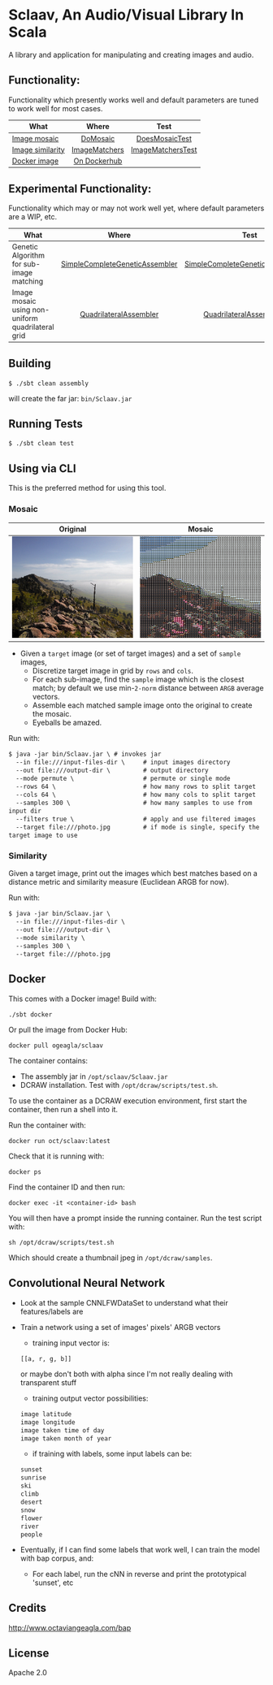 # Sclaav, An Audio/Visual Library In Scala

A library and application for manipulating and creating images and audio.

## Functionality:

Functionality which presently works well and default parameters are tuned to work well for most cases.

| What                         | Where                                            | Test |
| ---------------------------- |:------------------------------------------------:|:-----:|
| [Image mosaic](#mosaic)      | [DoMosaic](https://github.com/ogeagla/sclaav/blob/master/src/main/scala/com/oct/sclaav/visual/assembly/mosaic/DoMosaic.scala) |[DoesMosaicTest](https://github.com/ogeagla/sclaav/blob/master/src/test/scala/com/oct/sclaav/visual/assembly/mosaic/DoesMosaicTest.scala)|
| [Image similarity](#similarity) | [ImageMatchers](https://github.com/ogeagla/sclaav/tree/master/src/main/scala/com/oct/sclaav/visual/search/ImageMatchers.scala)|[ImageMatchersTest](https://github.com/ogeagla/sclaav/tree/master/src/test/scala/com/oct/sclaav/visual/search/ImageMatchersTest.scala)|
| [Docker image](#docker) | [On Dockerhub](https://hub.docker.com/r/ogeagla/sclaav/) | |

## Experimental Functionality:

Functionality which may or may not work well yet, where default parameters are a WIP, etc.

| What                         | Where                                            | Test |
| ---------------------------- |:------------------------------------------------:|:-----:|
| Genetic Algorithm for sub-image matching      | [SimpleCompleteGeneticAssembler](https://github.com/ogeagla/sclaav/blob/master/src/main/scala/com/oct/sclaav/visual/assembly/genetic/SimpleCompleteGeneticAssembler.scala) |[SimpleCompleteGeneticAssemblerTest](https://github.com/ogeagla/sclaav/blob/master/src/test/scala/com/oct/sclaav/visual/assembly/genetic/SimpleCompleteGeneticAssemblerTest.scala)|
| Image mosaic using non-uniform quadrilateral grid      | [QuadrilateralAssembler](https://github.com/ogeagla/sclaav/blob/master/src/main/scala/com/oct/sclaav/visual/assembly/grid/QuadrilateralAssembler.scala) |[QuadrilateralAssemblerTest](https://github.com/ogeagla/sclaav/blob/master/src/test/scala/com/oct/sclaav/visual/assembly/grid/QuadrilateralAssemblerTest.scala)|

## Building

```
$ ./sbt clean assembly
```

will create the far jar: `bin/Sclaav.jar`

## Running Tests

```
$ ./sbt clean test
```

## Using via CLI

This is the preferred method for using this tool.

### Mosaic

| Original | Mosaic |
| -------- | ------ |
| <img src='https://github.com/ogeagla/sclaav/blob/master/src/test/resources/below-average-photography/0207-2014-05-1808-12-27-IMG_1328_marked.jpg'  height="200" width="300"> | <img src ='https://github.com/ogeagla/sclaav/blob/master/src/test/resources/assembled/mosaic/boulder-foothills-mosaic.jpeg' height="200" width="300"> |

 - Given a `target` image (or set of target images) and a set of `sample` images,
    - Discretize target image in grid by `rows` and `cols`.
    - For each sub-image, find the `sample` image which is the closest match; by default we use min-`2-norm` distance between `ARGB` average vectors.
    - Assemble each matched sample image onto the original to create the mosaic.
    - Eyeballs be amazed.

Run with:

```
$ java -jar bin/Sclaav.jar \ # invokes jar
  --in file:///input-files-dir \     # input images directory
  --out file:///output-dir \         # output directory
  --mode permute \                   # permute or single mode
  --rows 64 \                        # how many rows to split target
  --cols 64 \                        # how many cols to split target
  --samples 300 \                    # how many samples to use from input dir
  --filters true \                   # apply and use filtered images
  --target file:///photo.jpg         # if mode is single, specify the target image to use
```

### Similarity

Given a target image, print out the images which best matches based on a distance metric and similarity measure (Euclidean ARGB for now).
 
Run with:

```
$ java -jar bin/Sclaav.jar \ 
  --in file:///input-files-dir \     
  --out file:///output-dir \         
  --mode similarity \            
  --samples 300 \            
  --target file:///photo.jpg         
```

## Docker

This comes with a Docker image!  Build with:
```
./sbt docker
```

Or pull the image from Docker Hub:
```
docker pull ogeagla/sclaav
```

The container contains:
 - The assembly jar in `/opt/sclaav/Sclaav.jar`
 - DCRAW installation.  Test with `/opt/dcraw/scripts/test.sh`.

To use the container as a DCRAW execution environment, first start the container, then run a shell into it.

Run the container with:
```
docker run oct/sclaav:latest
```
Check that it is running with:
```
docker ps
```
Find the container ID and then run:
```
docker exec -it <container-id> bash
```
You will then have a prompt inside the running container.  Run the test script with:
```
sh /opt/dcraw/scripts/test.sh
```
Which should create a thumbnail jpeg in `/opt/dcraw/samples`.

## Convolutional Neural Network
  
 - Look at the sample CNNLFWDataSet to understand what their features/labels are
 - Train a network using a set of images' pixels' ARGB vectors
    - training input vector is:
    ```
    [[a, r, g, b]]
    ```
    or maybe don't both with alpha since I'm not really dealing with transparent stuff  
    - training output vector possibilities:
    ```
    image latitude
    image longitude
    image taken time of day
    image taken month of year
    ```
    
    - if training with labels, some input labels can be:
    ```
    sunset
    sunrise
    ski
    climb
    desert
    snow
    flower
    river
    people
    ```
 - Eventually, if I can find some labels that work well, I can train the model with bap corpus, and:
    - For each label, run the cNN in reverse and print the prototypical 'sunset', etc

## Credits
http://www.octaviangeagla.com/bap

## License
Apache 2.0
